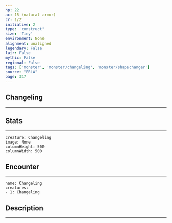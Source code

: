 ```yaml
---
hp: 22
ac: 15 (natural armor)
cr: 1/2
initiative: 2
type: 'construct'    
size: 'Tiny'
environment: None
alignment: unaligned
legendary: False
lair: False
mythic: False
regional: False
tags: ['monster', 'monster/changeling', 'monster/shapechanger']
source: "ERLW"
page: 317
---
```


## Changeling
---



## Stats
---

```statblock
creature: Changeling
image: None
columnHeight: 500
columnWidth: 500
```

## Encounter
---

```encounter-table
name: Changeling
creatures:
- 1: Changeling
```

## Description
---





